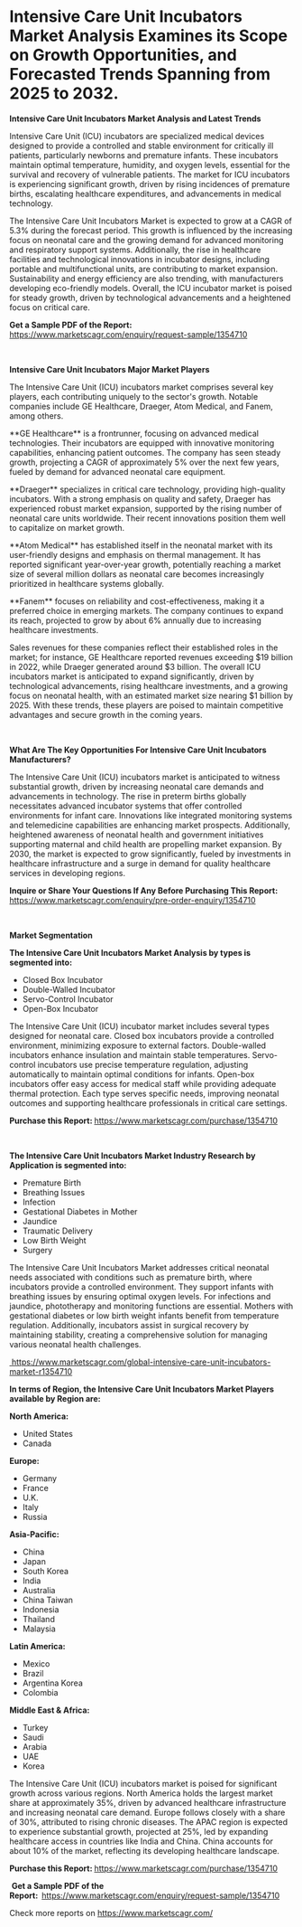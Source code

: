 <p><h1>Intensive Care Unit Incubators Market Analysis Examines its Scope on Growth Opportunities, and Forecasted Trends Spanning from 2025 to 2032.</h1></p><p><strong>Intensive Care Unit Incubators Market Analysis and Latest Trends</strong></p>
<p><p>Intensive Care Unit (ICU) incubators are specialized medical devices designed to provide a controlled and stable environment for critically ill patients, particularly newborns and premature infants. These incubators maintain optimal temperature, humidity, and oxygen levels, essential for the survival and recovery of vulnerable patients. The market for ICU incubators is experiencing significant growth, driven by rising incidences of premature births, escalating healthcare expenditures, and advancements in medical technology.</p><p>The Intensive Care Unit Incubators Market is expected to grow at a CAGR of 5.3% during the forecast period. This growth is influenced by the increasing focus on neonatal care and the growing demand for advanced monitoring and respiratory support systems. Additionally, the rise in healthcare facilities and technological innovations in incubator designs, including portable and multifunctional units, are contributing to market expansion. Sustainability and energy efficiency are also trending, with manufacturers developing eco-friendly models. Overall, the ICU incubator market is poised for steady growth, driven by technological advancements and a heightened focus on critical care.</p></p>
<p><strong>Get a Sample PDF of the Report:&nbsp;</strong> <a href="https://www.marketscagr.com/enquiry/request-sample/1354710?utm_campaign=2465&utm_medium=2&utm_source=Github&utm_content=ia&utm_term=05032025&utm_id=intensive-care-unit-incubators">https://www.marketscagr.com/enquiry/request-sample/1354710</a></p>
<p>&nbsp;</p>
<p><strong>Intensive Care Unit Incubators Major Market Players</strong></p>
<p><p>The Intensive Care Unit (ICU) incubators market comprises several key players, each contributing uniquely to the sector's growth. Notable companies include GE Healthcare, Draeger, Atom Medical, and Fanem, among others.</p><p>**GE Healthcare** is a frontrunner, focusing on advanced medical technologies. Their incubators are equipped with innovative monitoring capabilities, enhancing patient outcomes. The company has seen steady growth, projecting a CAGR of approximately 5% over the next few years, fueled by demand for advanced neonatal care equipment.</p><p>**Draeger** specializes in critical care technology, providing high-quality incubators. With a strong emphasis on quality and safety, Draeger has experienced robust market expansion, supported by the rising number of neonatal care units worldwide. Their recent innovations position them well to capitalize on market growth.</p><p>**Atom Medical** has established itself in the neonatal market with its user-friendly designs and emphasis on thermal management. It has reported significant year-over-year growth, potentially reaching a market size of several million dollars as neonatal care becomes increasingly prioritized in healthcare systems globally.</p><p>**Fanem** focuses on reliability and cost-effectiveness, making it a preferred choice in emerging markets. The company continues to expand its reach, projected to grow by about 6% annually due to increasing healthcare investments.</p><p>Sales revenues for these companies reflect their established roles in the market; for instance, GE Healthcare reported revenues exceeding $19 billion in 2022, while Draeger generated around $3 billion. The overall ICU incubators market is anticipated to expand significantly, driven by technological advancements, rising healthcare investments, and a growing focus on neonatal health, with an estimated market size nearing $1 billion by 2025. With these trends, these players are poised to maintain competitive advantages and secure growth in the coming years.</p></p>
<p>&nbsp;</p>
<p><strong>What Are The Key Opportunities For Intensive Care Unit Incubators Manufacturers?</strong></p>
<p><p>The Intensive Care Unit (ICU) incubators market is anticipated to witness substantial growth, driven by increasing neonatal care demands and advancements in technology. The rise in preterm births globally necessitates advanced incubator systems that offer controlled environments for infant care. Innovations like integrated monitoring systems and telemedicine capabilities are enhancing market prospects. Additionally, heightened awareness of neonatal health and government initiatives supporting maternal and child health are propelling market expansion. By 2030, the market is expected to grow significantly, fueled by investments in healthcare infrastructure and a surge in demand for quality healthcare services in developing regions.</p></p>
<p><strong>Inquire or Share Your Questions If Any Before Purchasing This Report:</strong> <a href="https://www.marketscagr.com/enquiry/pre-order-enquiry/1354710?utm_campaign=2465&utm_medium=2&utm_source=Github&utm_content=ia&utm_term=05032025&utm_id=intensive-care-unit-incubators">https://www.marketscagr.com/enquiry/pre-order-enquiry/1354710</a></p>
<p>&nbsp;</p>
<p><strong>Market Segmentation</strong></p>
<p><strong>The Intensive Care Unit Incubators Market Analysis by types is segmented into:</strong></p>
<p><ul><li>Closed Box Incubator</li><li>Double-Walled Incubator</li><li>Servo-Control Incubator</li><li>Open-Box Incubator</li></ul></p>
<p><p>The Intensive Care Unit (ICU) incubator market includes several types designed for neonatal care. Closed box incubators provide a controlled environment, minimizing exposure to external factors. Double-walled incubators enhance insulation and maintain stable temperatures. Servo-control incubators use precise temperature regulation, adjusting automatically to maintain optimal conditions for infants. Open-box incubators offer easy access for medical staff while providing adequate thermal protection. Each type serves specific needs, improving neonatal outcomes and supporting healthcare professionals in critical care settings.</p></p>
<p><strong>Purchase this Report:&nbsp;</strong><a href="https://www.marketscagr.com/purchase/1354710?utm_campaign=2465&utm_medium=2&utm_source=Github&utm_content=ia&utm_term=05032025&utm_id=intensive-care-unit-incubators">https://www.marketscagr.com/purchase/1354710</a></p>
<p>&nbsp;</p>
<p><strong>The Intensive Care Unit Incubators Market Industry Research by Application is segmented into:</strong></p>
<p><ul><li>Premature Birth</li><li>Breathing Issues</li><li>Infection</li><li>Gestational Diabetes in Mother</li><li>Jaundice</li><li>Traumatic Delivery</li><li>Low Birth Weight</li><li>Surgery</li></ul></p>
<p><p>The Intensive Care Unit Incubators Market addresses critical neonatal needs associated with conditions such as premature birth, where incubators provide a controlled environment. They support infants with breathing issues by ensuring optimal oxygen levels. For infections and jaundice, phototherapy and monitoring functions are essential. Mothers with gestational diabetes or low birth weight infants benefit from temperature regulation. Additionally, incubators assist in surgical recovery by maintaining stability, creating a comprehensive solution for managing various neonatal health challenges.</p></p>
<p><a href="https://www.marketscagr.com/global-intensive-care-unit-incubators-market-r1354710?utm_campaign=2465&utm_medium=2&utm_source=Github&utm_content=ia&utm_term=05032025&utm_id=intensive-care-unit-incubators">&nbsp;https://www.marketscagr.com/global-intensive-care-unit-incubators-market-r1354710</a></p>
<p><strong>In terms of Region, the Intensive Care Unit Incubators Market Players available by Region are:</strong></p>
<p>
    <p> <strong> North America: </strong>
        <ul>
            <li>United States</li>
            <li>Canada</li>
        </ul>
        </p> 
    <p> <strong> Europe: </strong>
        <ul>
            <li>Germany</li>
            <li>France</li>
            <li>U.K.</li>
            <li>Italy</li>
            <li>Russia</li>
        </ul>
        </p> 
    <p> <strong> Asia-Pacific: </strong>
        <ul>
            <li>China</li>
            <li>Japan</li>
            <li>South Korea</li>
            <li>India</li>
            <li>Australia</li>
            <li>China Taiwan</li>
            <li>Indonesia</li>
            <li>Thailand</li>
            <li>Malaysia</li>
        </ul>
        </p> 
    <p> <strong> Latin America: </strong>
        <ul>
            <li>Mexico</li>
            <li>Brazil</li>
            <li>Argentina Korea</li>
            <li>Colombia</li>
        </ul>
        </p> 
    <p> <strong> Middle East & Africa: </strong>
        <ul>
            <li>Turkey</li>
            <li>Saudi</li>
            <li>Arabia</li>
            <li>UAE</li>
            <li>Korea</li>
        </ul>
    </p>
    </p>
<p><p>The Intensive Care Unit (ICU) incubators market is poised for significant growth across various regions. North America holds the largest market share at approximately 35%, driven by advanced healthcare infrastructure and increasing neonatal care demand. Europe follows closely with a share of 30%, attributed to rising chronic diseases. The APAC region is expected to experience substantial growth, projected at 25%, led by expanding healthcare access in countries like India and China. China accounts for about 10% of the market, reflecting its developing healthcare landscape.</p></p>
<p><strong>Purchase this Report: </strong><a href="https://www.marketscagr.com/purchase/1354710?utm_campaign=2465&utm_medium=2&utm_source=Github&utm_content=ia&utm_term=05032025&utm_id=intensive-care-unit-incubators">https://www.marketscagr.com/purchase/1354710</a></p>
<p>&nbsp;<strong>Get a Sample PDF of the Report:&nbsp;&nbsp;</strong><a href="https://www.marketscagr.com/enquiry/request-sample/1354710?utm_campaign=2465&utm_medium=2&utm_source=Github&utm_content=ia&utm_term=05032025&utm_id=intensive-care-unit-incubators">https://www.marketscagr.com/enquiry/request-sample/1354710</a></p>
<p><strong></strong></p>
<p>Check more reports on <a href="https://www.marketscagr.com/?utm_campaign=2465&utm_medium=2&utm_source=Github&utm_content=ia&utm_term=05032025&utm_id=intensive-care-unit-incubators">https://www.marketscagr.com/</a></p>